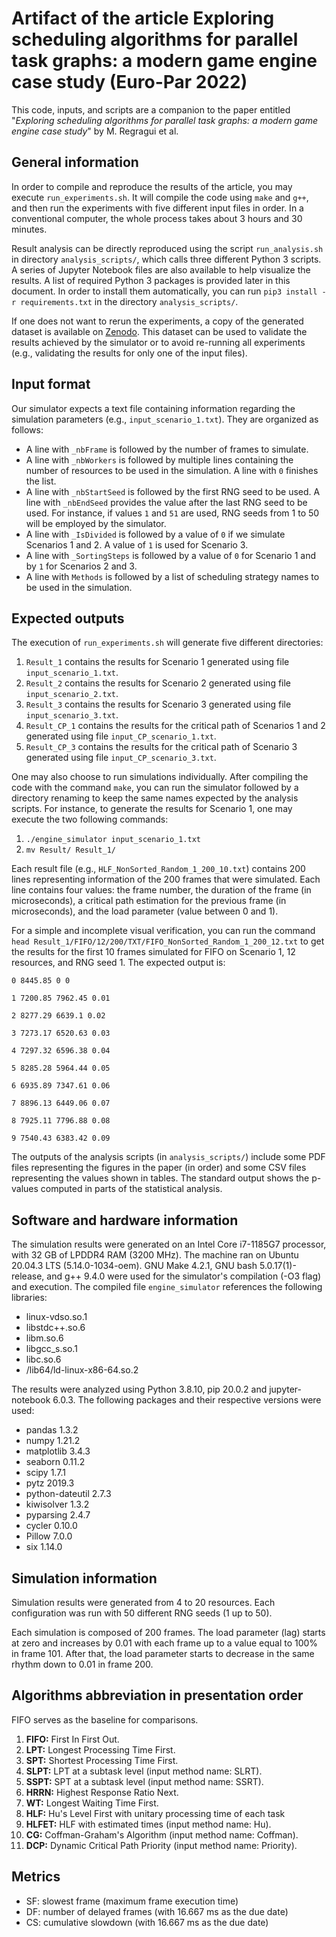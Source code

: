 # Artifact of the article Exploring scheduling algorithms for parallel task graphs: a modern game engine case study (Euro-Par 2022)

This code, inputs, and scripts are a companion to the paper entitled "_Exploring scheduling algorithms for parallel task graphs: a modern game engine case study_" by M. Regragui et al.

## General information

In order to compile and reproduce the results of the article, you may execute `run_experiments.sh`. It will compile the code using `make` and `g++`, and then run the experiments with five different input files in order. In a conventional computer, the whole process takes about 3 hours and 30 minutes.

Result analysis can be directly reproduced using the script `run_analysis.sh` in directory `analysis_scripts/`, which calls three different Python 3 scripts. A series of Jupyter Notebook files are also available to help visualize the results. A list of required Python 3 packages is provided later in this document. In order to install them automatically, you can run `pip3 install -r requirements.txt` in the directory `analysis_scripts/`.

If one does not want to rerun the experiments, a copy of the generated dataset is available on [Zenodo](https://zenodo.org/record/6532252). This dataset can be used to validate the results achieved by the simulator or to avoid re-running all experiments (e.g., validating the results for only one of the input files).

## Input format

Our simulator expects a text file containing information regarding the simulation parameters (e.g., `input_scenario_1.txt`). They are organized as follows:

- A line with `_nbFrame` is followed by the number of frames to simulate.
- A line with `_nbWorkers` is followed by multiple lines containing the number of resources to be used in the simulation. A line with `0` finishes the list.
- A line with `_nbStartSeed` is followed by the first RNG seed to be used. A line with `_nbEndSeed` provides the value after the last RNG seed to be used. For instance, if values `1` and `51` are used, RNG seeds from 1 to 50 will be employed by the simulator.
- A line with `_IsDivided` is followed by a value of `0` if we simulate Scenarios 1 and 2. A value of `1` is used for Scenario 3.
- A line with `_SortingSteps` is followed by a value of `0` for Scenario 1 and by `1` for Scenarios 2 and 3.
- A line with `Methods` is followed by a list of scheduling strategy names to be used in the simulation.

## Expected outputs

The execution of `run_experiments.sh` will generate five different directories:

1. `Result_1` contains the results for Scenario 1 generated using file `input_scenario_1.txt`.
2. `Result_2` contains the results for Scenario 2 generated using file `input_scenario_2.txt`.
3. `Result_3` contains the results for Scenario 3 generated using file `input_scenario_3.txt`.
4. `Result_CP_1` contains the results for the critical path of Scenarios 1 and 2 generated using file `input_CP_scenario_1.txt`.
5. `Result_CP_3` contains the results for the critical path of Scenario 3 generated using file `input_CP_scenario_3.txt`.

One may also choose to run simulations individually. After compiling the code with the command `make`, you can run the simulator followed by a directory renaming to keep the same names expected by the analysis scripts. For instance, to generate the results for Scenario 1, one may execute the two following commands:

1. `./engine_simulator input_scenario_1.txt`
2. `mv Result/ Result_1/`

Each result file (e.g., `HLF_NonSorted_Random_1_200_10.txt`) contains 200 lines representing information of the 200 frames that were simulated. Each line contains four values: the frame number, the duration of the frame (in microseconds), a critical path estimation for the previous frame (in microseconds), and the load parameter (value between 0 and 1).

For a simple and incomplete visual verification, you can run the command `head Result_1/FIFO/12/200/TXT/FIFO_NonSorted_Random_1_200_12.txt` to get the results for the first 10 frames simulated for FIFO on Scenario 1, 12 resources, and RNG seed 1. The expected output is: 

`0 8445.85 0 0`

`1 7200.85 7962.45 0.01`

`2 8277.29 6639.1 0.02`

`3 7273.17 6520.63 0.03`

`4 7297.32 6596.38 0.04`

`5 8285.28 5964.44 0.05`

`6 6935.89 7347.61 0.06`

`7 8896.13 6449.06 0.07`

`8 7925.11 7796.88 0.08`

`9 7540.43 6383.42 0.09`

The outputs of the analysis scripts (in `analysis_scripts/`) include some PDF files representing the figures in the paper (in order) and some CSV files representing the values shown in tables. The standard output shows the p-values computed in parts of the statistical analysis.

## Software and hardware information

The simulation results were generated on an Intel Core i7-1185G7 processor, with 32 GB of LPDDR4 RAM (3200 MHz). The machine ran on Ubuntu 20.04.3 LTS (5.14.0-1034-oem). GNU Make 4.2.1, GNU bash 5.0.17(1)-release, and g++ 9.4.0 were used for the simulator's compilation (-O3 flag) and execution. The compiled file `engine_simulator` references the following libraries:

- linux-vdso.so.1
- libstdc++.so.6
- libm.so.6
- libgcc_s.so.1
- libc.so.6
- /lib64/ld-linux-x86-64.so.2

The results were analyzed using Python 3.8.10, pip 20.0.2 and jupyter-notebook 6.0.3. The following packages and their respective versions were used:

- pandas 1.3.2
- numpy 1.21.2
- matplotlib 3.4.3
- seaborn 0.11.2
- scipy 1.7.1
- pytz 2019.3
- python-dateutil 2.7.3
- kiwisolver 1.3.2 
- pyparsing 2.4.7 
- cycler 0.10.0 
- Pillow 7.0.0
- six 1.14.0 

## Simulation information

Simulation results were generated from 4 to 20 resources. Each configuration was run with 50 different RNG seeds (1 up to 50).

Each simulation is composed of 200 frames. The load parameter (lag) starts at zero and increases by 0.01 with each frame up to a value equal to 100% in frame 101. After that, the load parameter starts to decrease in the same rhythm down to 0.01 in frame 200.

## Algorithms abbreviation in presentation order

FIFO serves as the baseline for comparisons.

1. **FIFO:** First In First Out.
2. **LPT:** Longest Processing Time First.
3. **SPT:** Shortest Processing Time First.
4. **SLPT:** LPT at a subtask level (input method name: SLRT).
5. **SSPT:** SPT at a subtask level (input method name: SSRT). 
6. **HRRN:** Highest Response Ratio Next.
7. **WT:** Longest Waiting Time First.
8. **HLF:** Hu's Level First with unitary processing time of each task
9. **HLFET:** HLF with estimated times (input method name: Hu). 
10. **CG:** Coffman-Graham's Algorithm (input method name: Coffman).
11. **DCP:** Dynamic Critical Path Priority (input method name: Priority).

## Metrics

* SF: slowest frame (maximum frame execution time)
* DF: number of delayed frames (with 16.667 ms as the due date)
* CS: cumulative slowdown (with 16.667 ms as the due date)
